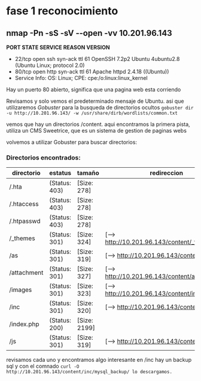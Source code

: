 # fase 1 reconocimiento 
 nmap -Pn -sS -sV --open -vv 10.201.96.143
--
**PORT   STATE SERVICE REASON         VERSION**
- 22/tcp open  ssh     syn-ack ttl 61 OpenSSH 7.2p2 Ubuntu 4ubuntu2.8 (Ubuntu Linux; protocol 2.0)
- 80/tcp open  http    syn-ack ttl 61 Apache httpd 2.4.18 ((Ubuntu))
- Service Info: OS: Linux; CPE: cpe:/o:linux:linux_kernel

Hay un puerto 80 abierto, significa que una pagina web esta corriendo 



́Revisamos y solo vemos el predeterminado mensaje de Ubuntu. asi que utilizaremos *Gobuster* para la busqueda de directorios ocultos
 `gobuster dir -u http://10.201.96.143/ -w /usr/share/dirb/wordlists/common.txt`
 
vemos que hay un directorios /content. aqui encontramos la primera pista, utiliza un CMS Sweetrice, que es un sistema de gestion de paginas webs 

volvemos a utilizar Gobuster para buscar directorios: 
### Directorios encontrados: 
| directorio | estatus | tamaño | redireccion | 
|------------|---------|--------|-------------|
|/.hta       | (Status: 403) | [Size: 278] |
/.htaccess  |          (Status: 403) | [Size: 278] |
/.htpasswd  |          (Status: 403) | [Size: 278] |
/_themes    |          (Status: 301) |[Size: 324] | [--> http://10.201.96.143/content/_themes/] |
/as        |           (Status: 301) |  [Size: 319] | [--> http://10.201.96.143/content/as/] |
/attachment    |       (Status: 301) | [Size: 327] | [--> http://10.201.96.143/content/attachment/] |
/images       |        (Status: 301) | [Size: 323] | [--> http://10.201.96.143/content/images/] |
/inc         |         (Status: 301) | [Size: 320] | [--> http://10.201.96.143/content/inc/] |
/index.php  |          (Status: 200) | [Size: 2199]
/js        |           (Status: 301) | [Size: 319] | [--> http://10.201.96.143/content/js/] |

revisamos cada uno y encontramos algo interesante en /inc hay un backup sql y con el comnado `curl -O http://10.201.96.143/content/inc/mysql_backup/ lo descargamos. `
